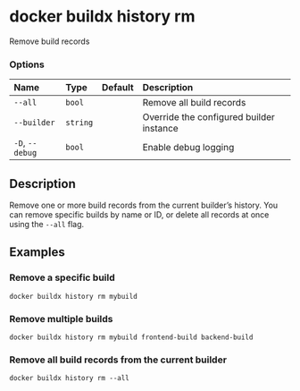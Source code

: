 # docker buildx history rm

<!---MARKER_GEN_START-->
Remove build records

### Options

| Name            | Type     | Default | Description                              |
|:----------------|:---------|:--------|:-----------------------------------------|
| `--all`         | `bool`   |         | Remove all build records                 |
| `--builder`     | `string` |         | Override the configured builder instance |
| `-D`, `--debug` | `bool`   |         | Enable debug logging                     |


<!---MARKER_GEN_END-->

## Description

Remove one or more build records from the current builder’s history. You can
remove specific builds by name or ID, or delete all records at once using
the `--all` flag.

## Examples

### Remove a specific build

```console
docker buildx history rm mybuild
```

### Remove multiple builds

```console
docker buildx history rm mybuild frontend-build backend-build
```

### Remove all build records from the current builder

```console
docker buildx history rm --all
```

